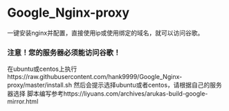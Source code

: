 # Google_Nginx-proxy
一键安装nginx并配置，直接使用ip或使用绑定的域名，就可以访问谷歌。
### 注意！您的服务器必须能访问谷歌！
在ubuntu或centos上执行https://raw.githubusercontent.com/hank9999/Google_Nginx-proxy/master/install.sh
然后会提示选择ubuntu或者centos，请根据自己的服务器选择
脚本编写参考https://liyuans.com/archives/arukas-build-google-mirror.html
